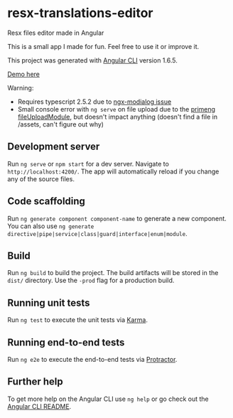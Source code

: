 # resx-translations-editor

Resx files editor made in Angular

This is a small app I made for fun. Feel free to use it or improve it.

This project was generated with [Angular CLI](https://github.com/angular/angular-cli) version 1.6.5.

[Demo here](https://catherinearnould.com/autres/resx/)

Warning:
* Requires typescript 2.5.2 due to [ngx-modialog issue](https://github.com/shlomiassaf/ngx-modialog/issues/400)
* Small console error with `ng serve` on file upload due to the [primeng fileUploadModule](https://www.primefaces.org/primeng/#/fileupload), but doesn't impact anything (doesn't find a file in /assets, can't figure out why)


## Development server

Run `ng serve` or `npm start` for a dev server. Navigate to `http://localhost:4200/`. The app will automatically reload if you change any of the source files.

## Code scaffolding

Run `ng generate component component-name` to generate a new component. You can also use `ng generate directive|pipe|service|class|guard|interface|enum|module`.

## Build

Run `ng build` to build the project. The build artifacts will be stored in the `dist/` directory. Use the `-prod` flag for a production build.

## Running unit tests

Run `ng test` to execute the unit tests via [Karma](https://karma-runner.github.io).

## Running end-to-end tests

Run `ng e2e` to execute the end-to-end tests via [Protractor](http://www.protractortest.org/).

## Further help

To get more help on the Angular CLI use `ng help` or go check out the [Angular CLI README](https://github.com/angular/angular-cli/blob/master/README.md).
